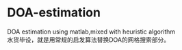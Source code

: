 # DOA-estimation
DOA estimation using matlab,mixed with heuristic algorithm</br>
水货毕设，就是用常规的启发算法替换DOA的网格搜索部分。
